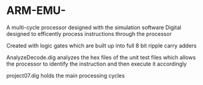 # ARM-EMU-
A multi-cycle processor designed with the simulation software Digital designed to efficently process instructions through the processor 

Created with logic gates which are built up into full 8 bit ripple carry adders

AnalyzeDecode.dig analyzes the hex files of the unit test files which allows the processor to identify the instruction and then execute it accordingly

project07.dig holds the main processing cycles

